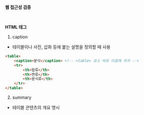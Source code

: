 **웹 접근성 검증**

<br>

**HTML 태그**
1. caption
- 테이블이나 사진, 삽화 등에 붙는 설명을 정의할 때 사용

```html
<table>
    <caption>분식</caption> <!-- <table> 요소 바로 다음에 위치 -->
    <tr>
        <th>밥류</th>
        <th>면류</th>
        <th>분식류</th>
    </tr>
</table>
```

2. summary
- 테이블 콘텐츠의 개요 명시
